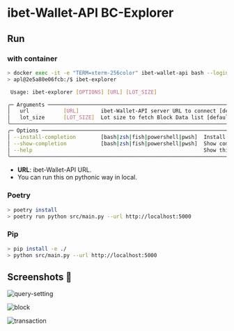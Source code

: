 # ibet-Wallet-API BC-Explorer

## Run

### with container

```bash
> docker exec -it -e "TERM=xterm-256color" ibet-wallet-api bash --login
> apl@2e5a80e06fcb:/$ ibet-explorer

 Usage: ibet-explorer [OPTIONS] [URL] [LOT_SIZE]

╭─ Arguments ────────────────────────────────────────────────────────────────────────────────────────────────────────────────────────────────────────────────────────────────────────────────────────────────────────────────────────────────────────────────────────────────╮
│   url           [URL]       ibet-Wallet-API server URL to connect [default: http://localhost:5000]                                                                                                                                                                         │
│   lot_size      [LOT_SIZE]  Lot size to fetch Block Data list [default: 30]                                                                                                                                                                                                │
╰────────────────────────────────────────────────────────────────────────────────────────────────────────────────────────────────────────────────────────────────────────────────────────────────────────────────────────────────────────────────────────────────────────────╯
╭─ Options ──────────────────────────────────────────────────────────────────────────────────────────────────────────────────────────────────────────────────────────────────────────────────────────────────────────────────────────────────────────────────────────────────╮
│ --install-completion        [bash|zsh|fish|powershell|pwsh]  Install completion for the specified shell. [default: None]                                                                                                                                                   │
│ --show-completion           [bash|zsh|fish|powershell|pwsh]  Show completion for the specified shell, to copy it or customize the installation. [default: None]                                                                                                            │
│ --help                                                       Show this message and exit.                                                                                                                                                                                   │
╰────────────────────────────────────────────────────────────────────────────────────────────────────────────────────────────────────────────────────────────────────────────────────────────────────────────────────────────────────────────────────────────────────────────╯
```

- **URL**: ibet-Wallet-API URL.
- You can run this on pythonic way in local.

### Poetry
```bash
> poetry install
> poetry run python src/main.py --url http://localhost:5000
```

### Pip
```bash
> pip install -e ./
> python src/main.py --url http://localhost:5000
```

## Screenshots 👀

![query-setting](https://user-images.githubusercontent.com/15183665/221606898-6795e176-b286-42d9-bc81-6b73117cf978.png)

![block](https://user-images.githubusercontent.com/15183665/221606911-fbb9b9ba-97f4-4eb8-9f3e-c8bffc7b18ae.png)

![transaction](https://user-images.githubusercontent.com/15183665/218406277-05eaa4c9-9433-42a8-8cc4-08d83a003f64.png)

